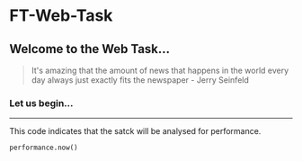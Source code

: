 # FT-Web-Task

## Welcome to the Web Task... 

>It's amazing that the amount of news that happens in the world every day always just exactly fits the newspaper - Jerry Seinfeld

### Let us begin...
***
This code indicates that the satck will be analysed for performance.
```
performance.now()
```
